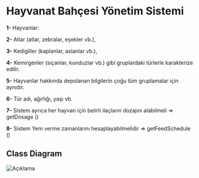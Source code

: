 # Hayvanat Bahçesi Yönetim Sistemi

**1-** Hayvanlar:

**2-** Atlar (atlar, zebralar, eşekler vb.),

**3-** Kedigiller (kaplanlar, aslanlar vb.),

**4-** Kemirgenler (sıçanlar, kunduzlar vb.) gibi gruplardaki türlerle karakterize edilir.

**5-** Hayvanlar hakkında depolanan bilgilerin çoğu tüm gruplamalar için aynıdır.

**6-** Tür adı, ağırlığı, yaşı vb.

**7-** Sistem ayrıca her hayvan için belirli ilaçların dozajını alabilmeli => getDosage ()

**8-** Sistem Yem verme zamanlarını hesaplayabilmelidir => getFeedSchedule ()

## Class Diagram

![Açıklama](zoo_diagram.png)

